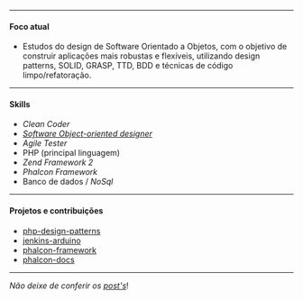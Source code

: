----------------------------------
#### Foco atual
* Estudos do design de Software Orientado a Objetos, com o objetivo de construir aplicações mais robustas e flexíveis, utilizando design patterns, SOLID, GRASP, TTD, BDD e técnicas de código limpo/refatoração. 

--------

#### Skills
* *Clean Coder*
* [*Software Object-oriented designer*](https://en.wikipedia.org/wiki/Object-oriented_design)
* *Agile Tester*
* PHP (principal linguagem)
* *Zend Framework 2*
* *Phalcon Framework*
* Banco de dados / *NoSql*

-----------

#### Projetos e contribuições
* [php-design-patterns](https://github.com/caiofralmeida/estudo-design-patterns)
* [jenkins-arduino](https://github.com/caiofralmeida/jenkins-arduino)
* [phalcon-framework](https://github.com/phalcon/cphalcon)
* [phalcon-docs](https://github.com/phalcon/docs)

-----------

*Não deixe de conferir os [post's](/blog/)*!
